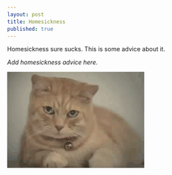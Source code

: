 ```yaml
---
layout: post
title: Homesickness
published: true
---
```

Homesickness sure sucks. This is some advice about it. 

_Add homesickness advice here._



![crying cat](https://raw.githubusercontent.com/valmcc/ncp/master/_posts/crying-cat.gif)
